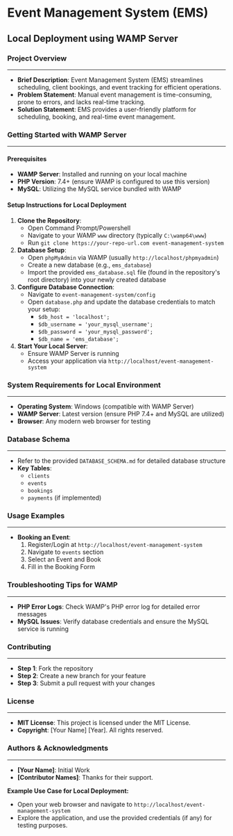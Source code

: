 **Event Management System (EMS)**
=====================================

**Local Deployment using WAMP Server**
--------------------------------------

### **Project Overview**
------------------------

* **Brief Description**: Event Management System (EMS) streamlines scheduling, client bookings, and event tracking for efficient operations.
* **Problem Statement**: Manual event management is time-consuming, prone to errors, and lacks real-time tracking.
* **Solution Statement**: EMS provides a user-friendly platform for scheduling, booking, and real-time event management.

### **Getting Started with WAMP Server**
-----------------------------------------

#### **Prerequisites**
* **WAMP Server**: Installed and running on your local machine
* **PHP Version**: 7.4+ (ensure WAMP is configured to use this version)
* **MySQL**: Utilizing the MySQL service bundled with WAMP

#### **Setup Instructions for Local Deployment**
1. **Clone the Repository**:
	* Open Command Prompt/Powershell
	* Navigate to your WAMP `www` directory (typically `C:\wamp64\www`)
	* Run `git clone https://your-repo-url.com event-management-system`
2. **Database Setup**:
	* Open `phpMyAdmin` via WAMP (usually `http://localhost/phpmyadmin`)
	* Create a new database (e.g., `ems_database`)
	* Import the provided `ems_database.sql` file (found in the repository's root directory) into your newly created database
3. **Configure Database Connection**:
	* Navigate to `event-management-system/config`
	* Open `database.php` and update the database credentials to match your setup:
		+ `$db_host = 'localhost';`
		+ `$db_username = 'your_mysql_username';`
		+ `$db_password = 'your_mysql_password';`
		+ `$db_name = 'ems_database';`
4. **Start Your Local Server**:
	* Ensure WAMP Server is running
	* Access your application via `http://localhost/event-management-system`

### **System Requirements for Local Environment**
------------------------------------------------

* **Operating System**: Windows (compatible with WAMP Server)
* **WAMP Server**: Latest version (ensure PHP 7.4+ and MySQL are utilized)
* **Browser**: Any modern web browser for testing

### **Database Schema**
-----------------------

* Refer to the provided `DATABASE_SCHEMA.md` for detailed database structure
* **Key Tables**:
	+ `clients`
	+ `events`
	+ `bookings`
	+ `payments` (if implemented)

### **Usage Examples**
----------------------

* **Booking an Event**:
	1. Register/Login at `http://localhost/event-management-system`
	2. Navigate to `events` section
	3. Select an Event and Book
	4. Fill in the Booking Form

### **Troubleshooting Tips for WAMP**
---------------------------------------

* **PHP Error Logs**: Check WAMP's PHP error log for detailed error messages
* **MySQL Issues**: Verify database credentials and ensure the MySQL service is running

### **Contributing**
------------------

* **Step 1**: Fork the repository
* **Step 2**: Create a new branch for your feature
* **Step 3**: Submit a pull request with your changes

### **License**
------------

* **MIT License**: This project is licensed under the MIT License.
* **Copyright**: [Your Name] [Year]. All rights reserved.

### **Authors & Acknowledgments**
---------------------------------

* **[Your Name]**: Initial Work
* **[Contributor Names]**: Thanks for their support.

**Example Use Case for Local Deployment:**

* Open your web browser and navigate to `http://localhost/event-management-system`
* Explore the application, and use the provided credentials (if any) for testing purposes.